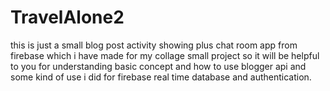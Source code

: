 # TravelAlone2
this is just a small blog post activity showing plus chat room app from firebase 
which i have made for my collage small project so it will be helpful to you for understanding basic concept and how to use blogger api 
and some kind of use i did for firebase real time database and authentication.
